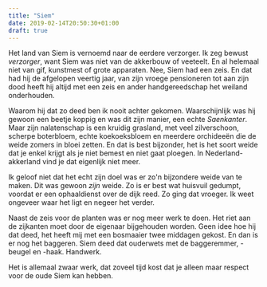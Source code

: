 ```yaml
---
title: "Siem"
date: 2019-02-14T20:50:30+01:00
draft: true
---
```


Het land van Siem is vernoemd naar de eerdere verzorger. Ik zeg bewust _verzorger_, want Siem was niet van de akkerbouw of veeteelt. En al helemaal niet van gif, kunstmest of grote apparaten.
Nee, Siem had een zeis. En dat had hij de afgelopen veertig jaar, van zijn vroege pensioneren tot aan zijn dood heeft hij altijd met een zeis en ander handgereedschap het weiland onderhouden.

Waarom hij dat zo deed ben ik nooit achter gekomen. 
Waarschijnlijk was hij gewoon een beetje koppig en was dit zijn manier, een echte _Saenkanter_.
Maar zijn nalatenschap is een kruidig grasland, met veel zilverschoon, scherpe boterbloem, echte koekoeksbloem en meerdere orchideeën die de weide zomers in bloei zetten.
En dat is best bijzonder, het is het soort weide dat je enkel krijgt als je niet bemest en niet gaat ploegen. 
In Nederland-akkerland vind je dat eigenlijk niet meer.

Ik geloof niet dat het echt zijn doel was er zo'n bijzondere weide van te maken. Dit was gewoon _zijn_ weide. 
Zo is er best wat huisvuil gedumpt, voordat er een ophaaldienst over de dijk reed. 
Zo ging dat vroeger. Ik weet ongeveer waar het ligt en negeer  het verder.

Naast de zeis voor de planten was er nog meer werk te doen. 
Het riet aan de zijkanten moet door de eigenaar bijgehouden worden. Geen idee hoe hij dat deed, 
het heeft mij met een bosmaaier twee middagen gekost.
En dan is er nog het baggeren. Siem deed dat ouderwets met de baggeremmer, -beugel en -haak. Handwerk.

Het is allemaal zwaar werk, dat zoveel tijd kost dat je alleen maar respect voor de oude Siem kan hebben.

